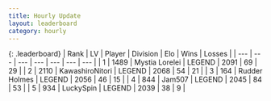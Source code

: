 ```yaml
---
title: Hourly Update
layout: leaderboard
category: hourly
---
```


{: .leaderboard}
| Rank | LV | Player | Division | Elo | Wins | Losses |
| --- | --- | --- | --- | --- | --- | --- |
| <span data-change="0">1</span> | 1489 | <span title="ID: 315148">Mystia Lorelei</span> | LEGEND | <span data-change="0">2091</span> | <span data-change="0">69</span> | <span data-change="0">29</span> |
| <span data-change="0">2</span> | 2110 | <span title="ID: 164871">KawashiroNitori</span> | LEGEND | <span data-change="-10">2068</span> | <span data-change="1">54</span> | <span data-change="1">21</span> |
| <span data-change="0">3</span> | 164 | <span title="ID: 219412">Rudder Holmes</span> | LEGEND | <span data-change="0">2056</span> | <span data-change="0">46</span> | <span data-change="0">15</span> |
| <span data-change="0">4</span> | 844 | <span title="ID: 521406">Jam507</span> | LEGEND | <span data-change="0">2045</span> | <span data-change="0">84</span> | <span data-change="0">53</span> |
| <span data-change="0">5</span> | 934 | <span title="ID: 498412">LuckySpin</span> | LEGEND | <span data-change="0">2039</span> | <span data-change="0">38</span> | <span data-change="0">9</span> |